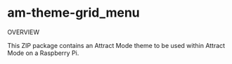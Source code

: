# am-theme-grid_menu

OVERVIEW

This ZIP package contains an Attract Mode theme to be used within Attract Mode on a Raspberry Pi.


